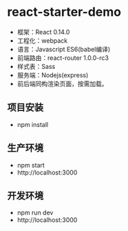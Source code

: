 # react-starter-demo

* 框架：React 0.14.0
* 工程化：webpack
* 语言：Javascript ES6(babel编译)
* 前端路由：react-router 1.0.0-rc3
* 样式表：Sass  
* 服务端：Nodejs(express)
* 前后端同构渲染页面，按需加载。


项目安装
-----------
* npm install

生产环境
-----------
* npm start
* http://localhost:3000

开发环境
-----------
* npm run dev
* http://localhost:3000
